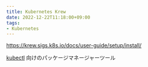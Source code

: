 ```yaml
---
title: Kubernetes Krew
date: 2022-12-22T11:18:00+09:00
tags:
- Kubernetes
---
```


https://krew.sigs.k8s.io/docs/user-guide/setup/install/

[kubectl](note/kubectl.md) 向けのパッケージマネージャーツール
